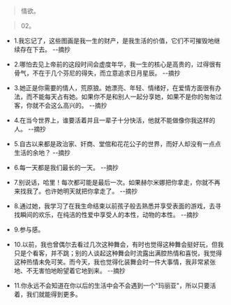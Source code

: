 >情欲。

>02。

- 1.我忘记了，这些图画是我一生的财产，是我生活的价值，它们不可摧毁地继续存在下去。 --摘抄

- 2.哪怕去见上帝前的这段时间会虚度年华，我一生的核心是高贵的，过得很有骨气，不在于几个芬尼的得失，而立意追求日月星辰。 --摘抄

- 3.她正是你需要的情人，荒原狼。她漂亮、年轻、情绪好，在爱情方面很有办法，而不能每天占有她。如果你不是和别人一起分享她，如果不是你的匆匆过客，你就不会这么高兴的。 --摘抄

- 4.在当今世界上，谁要活着并且一辈子十分快活，他就不能做像你我这样的人。 --摘抄

- 5.自古以来都是政治家、奸商、堂倌和花花公子的世界，而好人却没有一点点生活的余地？ --摘抄

- 6.每一天都是我们最长的一天。 --摘抄

- 7.别说话，哈里！每次都可能是最后一次。如果赫尔米娜把你拿走，你就不再来找我了。也许她明天就把你拿走了。 --摘抄

- 8.通过她，我学习了在我生命结束以前孩子般去熟悉并享受表面的游戏，去寻找瞬间的欢乐，在纯洁的性爱中享受人的本性，动物的本性。 --摘抄

- 9.参与感。

- 10.以前，我也曾偶尔去看过几次这种舞会，有时也觉得这种舞会挺好玩，但我只是个看客，并不跳；别的人谈起这种舞会时流露出满腔热情和喜悦，我觉得这种热情未免可笑。而今天，我也觉得化装舞会时一件大事情，我非常紧张地、不无害怕地盼望着它地到来。 --摘抄

- 11.你永远不会知道在你以后的生活中会不会遇到一个"玛丽亚"，所以只要活着，我们就能得到更多。
